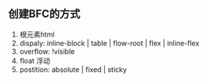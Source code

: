 
## 创建BFC的方式
1. 根元素html
2. dispaly: inline-block | table | flow-root | flex | inline-flex
3. overflow: !visible
4. float 浮动
5. postition: absolute | fixed | sticky